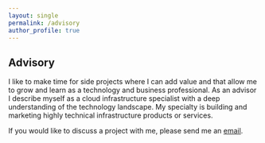 ```yaml
---
layout: single
permalink: /advisory
author_profile: true
---
```


## Advisory

I like to make time for side projects where I can add value and that allow me to
grow and learn as a technology and business professional. As an advisor I
describe myself as a cloud infrastructure specialist with a deep understanding
of the technology landscape. My specialty is building and marketing highly
technical infrastructure products or services.

If you would like to discuss a project with me, please send me an [email](mailto:geoff@geoffsullivan.net).
   

